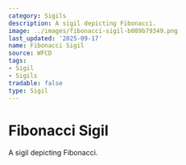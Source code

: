 ```yaml
---
category: Sigils
description: A sigil depicting Fibonacci.
image: ../images/fibonacci-sigil-b089b79349.png
last_updated: '2025-09-17'
name: Fibonacci Sigil
source: WFCD
tags:
- Sigil
- Sigils
tradable: false
type: Sigil
---
```


# Fibonacci Sigil

A sigil depicting Fibonacci.

